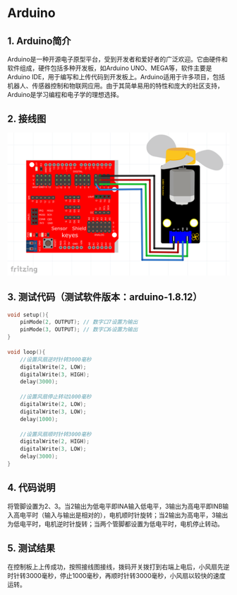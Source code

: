 # Arduino


## 1. Arduino简介  

Arduino是一种开源电子原型平台，受到开发者和爱好者的广泛欢迎。它由硬件和软件组成，硬件包括多种开发板，如Arduino UNO、MEGA等，软件主要是Arduino IDE，用于编写和上传代码到开发板上。Arduino适用于许多项目，包括机器人、传感器控制和物联网应用。由于其简单易用的特性和庞大的社区支持，Arduino是学习编程和电子学的理想选择。  

## 2. 接线图  

![](media/3b93afbcf6a53aaac1b35355b85ef9fb.png)  

## 3. 测试代码（测试软件版本：arduino-1.8.12）  

```cpp  
void setup(){  
    pinMode(2, OUTPUT); // 数字口7设置为输出  
    pinMode(3, OUTPUT); // 数字口6设置为输出  
}  

void loop(){  
    //设置风扇逆时针转3000毫秒  
    digitalWrite(2, LOW);  
    digitalWrite(3, HIGH);  
    delay(3000);  

    //设置风扇停止转动1000毫秒  
    digitalWrite(2, LOW);  
    digitalWrite(3, LOW);  
    delay(1000);  

    //设置风扇顺时针转3000毫秒  
    digitalWrite(2, HIGH);  
    digitalWrite(3, LOW);  
    delay(3000);  
}  
```  

## 4. 代码说明  

将管脚设置为2、3。当2输出为低电平即INA输入低电平，3输出为高电平即INB输入高电平时（输入与输出是相对的），电机顺时针旋转；当2输出为高电平，3输出为低电平时，电机逆时针旋转；当两个管脚都设置为低电平时，电机停止转动。  

## 5. 测试结果  

在控制板上上传成功，按照接线图接线，拨码开关拨打到右端上电后，小风扇先逆时针转3000毫秒，停止1000毫秒，再顺时针转3000毫秒，小风扇以较快的速度运转。



